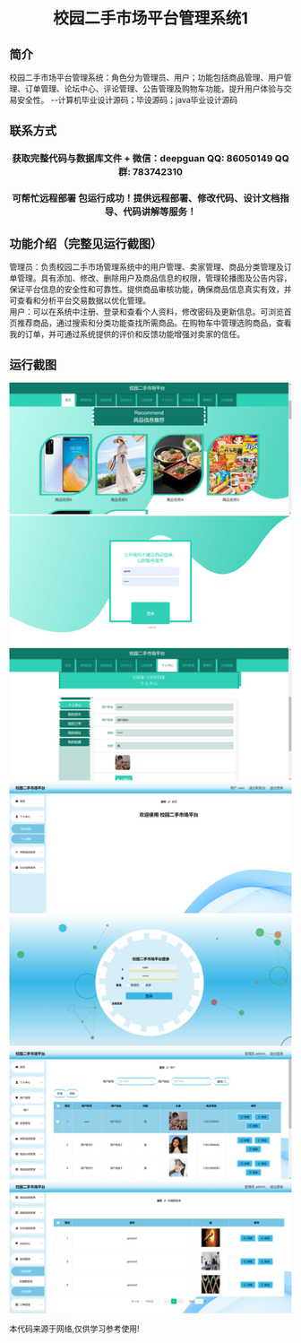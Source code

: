<p><h1 align="center">校园二手市场平台管理系统1</h1></p>

## 简介
校园二手市场平台管理系统：角色分为管理员、用户；功能包括商品管理、用户管理、订单管理、论坛中心、评论管理、公告管理及购物车功能，提升用户体验与交易安全性。    --计算机毕业设计源码；毕设源码；java毕业设计源码


## 联系方式
<p><h3 align="center">获取完整代码与数据库文件 + 微信：deepguan QQ: 86050149 QQ群: 783742310</h3></p>
<p><h3 align="center">可帮忙远程部署 包运行成功！提供远程部署、修改代码、设计文档指导、代码讲解等服务！</h3></p>

## 功能介绍（完整见运行截图）
管理员：负责校园二手市场管理系统中的用户管理、卖家管理、商品分类管理及订单管理。具有添加、修改、删除用户及商品信息的权限，管理轮播图及公告内容，保证平台信息的安全性和可靠性。提供商品审核功能，确保商品信息真实有效，并可查看和分析平台交易数据以优化管理。  
用户：可以在系统中注册、登录和查看个人资料，修改密码及更新信息。可浏览首页推荐商品，通过搜索和分类功能查找所需商品。在购物车中管理选购商品，查看我的订单，并可通过系统提供的评价和反馈功能增强对卖家的信任。


## 运行截图
![](imgs/588112-20230616071519021-1947385831.png)
![](imgs/588112-20230616071525288-1088726136.png)
![](imgs/588112-20230616071529246-1091108455.png)
![](imgs/588112-20230616071533413-299453610.png)
![](imgs/588112-20230616071537285-1276216657.png)
![](imgs/588112-20230616071540843-1539329731.png)
![](imgs/588112-20230616071544234-525913372.png)

<p>本代码来源于网络,仅供学习参考使用!</p>
